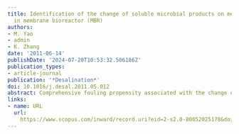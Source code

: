 ```yaml
---
title: Identification of the change of soluble microbial products on membrane fouling
  in membrane bioreactor (MBR)
authors:
- M. Yao
- admin
- K. Zhang
date: '2011-06-14'
publishDate: '2024-07-20T10:53:32.506186Z'
publication_types:
- article-journal
publication: '*Desalination*'
doi: 10.1016/j.desal.2011.05.012
abstract: Comprehensive fouling propensity associated with the change of soluble microbial products (SMP), especially the concentration of SMP and the ratio of protein to polysaccharide (PN/PS) has been investigated in a lab-scale submerged microfiltration MBR. Results showed that the higher ratio of PN/PS induced less irreversible fouling and improved the interaction of protein and polysaccharide to form cake layer. The rejection efficiency of major components in SMP also increased with higher PN/PS ratios. Fouling mechanisms altered from combination of intermediate pore blocking and cake formation at initial stage to cake formation on the membrane surface during long-term operation. Moreover, the irreversible fouling resistance was found to be proportional to the concentration of SMP. Lower concentration of SMP and higher PN/PS ratio should be an effective strategy in releasing membrane fouling.
links:
- name: URL
  url: 
    https://www.scopus.com/inward/record.uri?eid=2-s2.0-80052025178&doi=10.1016%2fj.desal.2011.05.012&partnerID=40&md5=783ff91629a1fc9b00f6f08164d38185
---
```

